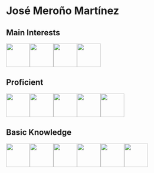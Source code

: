 <p align="center">
<link rel="stylesheet" href="https://cdn.jsdelivr.net/gh/devicons/devicon@v2.15.1/devicon.min.css"> 
  
# José Meroño Martínez
## Main Interests
<p style="display:flex;">
<img src="https://cdn.jsdelivr.net/gh/devicons/devicon/icons/c/c-original.svg" width="64"/>
<img src="https://cdn.jsdelivr.net/gh/devicons/devicon/icons/cplusplus/cplusplus-original.svg" width="64"/>
<img src="https://cdn.jsdelivr.net/gh/devicons/devicon/icons/opengl/opengl-original.svg" width="64"/>
<img src="https://cdn.jsdelivr.net/gh/devicons/devicon/icons/git/git-original.svg" width="64"/>
</p>

## Proficient
<p style="display:flex;">
<img src="https://cdn.jsdelivr.net/gh/devicons/devicon/icons/nodejs/nodejs-original.svg" width="64"/>
<img src="https://cdn.jsdelivr.net/gh/devicons/devicon/icons/typescript/typescript-original.svg" width="64"/>
<img src="https://cdn.jsdelivr.net/gh/devicons/devicon/icons/mongodb/mongodb-original.svg" width="64"/>
<img src="https://cdn.jsdelivr.net/gh/devicons/devicon/icons/vscode/vscode-original.svg" width="64"/>
<img src="https://cdn.jsdelivr.net/gh/devicons/devicon/icons/visualstudio/visualstudio-plain.svg" width="64"/>
</p>

## Basic Knowledge
<p style="display:flex;">
<img src="https://cdn.jsdelivr.net/gh/devicons/devicon/icons/java/java-original.svg" width="64"/>
<img src="https://cdn.jsdelivr.net/gh/devicons/devicon/icons/csharp/csharp-original.svg" width="64"/>
<img src="https://cdn.jsdelivr.net/gh/devicons/devicon/icons/dotnetcore/dotnetcore-original.svg" width="64"/>
<img src="https://cdn.jsdelivr.net/gh/devicons/devicon/icons/docker/docker-original.svg" width="64"/>
<img src="https://cdn.jsdelivr.net/gh/devicons/devicon/icons/azure/azure-original.svg" width="64"/>
<img src="https://cdn.jsdelivr.net/gh/devicons/devicon/icons/python/python-original.svg" width="64"/>
</p>
